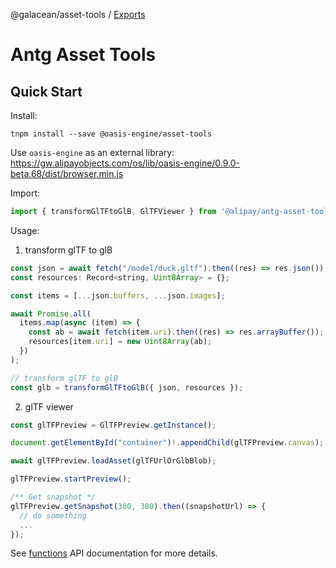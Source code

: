 @galacean/asset-tools / [Exports](modules.md)

# Antg Asset Tools

## Quick Start

Install:

```shell
tnpm install --save @oasis-engine/asset-tools
```

Use `oasis-engine` as an external library: https://gw.alipayobjects.com/os/lib/oasis-engine/0.9.0-beta.68/dist/browser.min.js

Import:

```javascript
import { transformGlTFtoGlB, GlTFViewer } from '@alipay/antg-asset-tools';
```

Usage:

1. transform glTF to glB

```javascript
const json = await fetch("/model/duck.gltf").then((res) => res.json());
const resources: Record<string, Uint8Array> = {};

const items = [...json.buffers, ...json.images];

await Promise.all(
  items.map(async (item) => {
    const ab = await fetch(item.uri).then((res) => res.arrayBuffer());
    resources[item.uri] = new Uint8Array(ab);
  })
);

// transform glTF to glB
const glb = transformGlTFtoGlB({ json, resources });
```

2. glTF viewer

```javascript
const glTFPreview = GlTFPreview.getInstance();

document.getElementById("container")!.appendChild(glTFPreview.canvas);

await glTFPreview.loadAsset(glTFUrlOrGlbBlob);

glTFPreview.startPreview();

/** Get snapshot */
glTFPreview.getSnapshot(300, 300).then((snapshotUrl) => {
  // do something
  ...
});
```

See [functions](./docs/classes/GlTFPreview.md) API documentation for more details.
